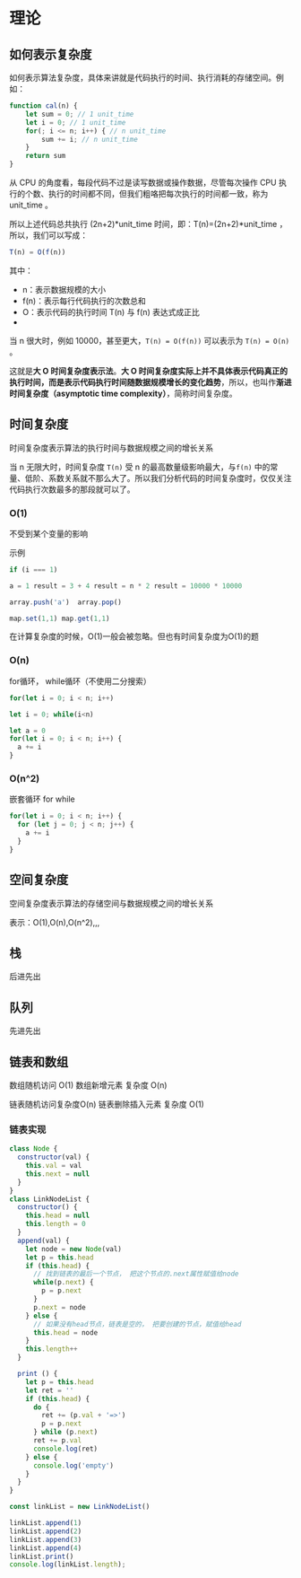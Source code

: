 # 理论

## 如何表示复杂度
如何表示算法复杂度，具体来讲就是代码执行的时间、执行消耗的存储空间。例如：

```js
function cal(n) {
    let sum = 0; // 1 unit_time
    let i = 0; // 1 unit_time
    for(; i <= n; i++) { // n unit_time
        sum += i; // n unit_time
    }
    return sum
}
```

从 CPU 的角度看，每段代码不过是读写数据或操作数据，尽管每次操作 CPU 执行的个数、执行的时间都不同，但我们粗咯把每次执行的时间都一致，称为 unit_time 。

所以上述代码总共执行 (2n+2)*unit_time 时间，即：T(n)=(2n+2)*unit_time ，所以，我们可以写成：

```js
T(n) = O(f(n))
```

其中：

* n：表示数据规模的大小
* f(n)：表示每行代码执行的次数总和
* O：表示代码的执行时间 T(n) 与 f(n) 表达式成正比
* 
当 n 很大时，例如 10000，甚至更大，`T(n) = O(f(n))` 可以表示为 `T(n) = O(n)` 。

这就是**大 O 时间复杂度表示法**。**大 O 时间复杂度实际上并不具体表示代码真正的执行时间，而是表示代码执行时间随数据规模增长的变化趋势**，所以，也叫作**渐进时间复杂度（asymptotic time complexity）**，简称时间复杂度。

## 时间复杂度
<!-- 用大O符号表示 （Big O notation）

执行当前算法所‘花费的时间’

在写代码的过程中，就可以大概知道代码运行的快与慢

用 O表示，出自《解析数论》

O(1),O(n),O(n^2),O(logn),,, -->
时间复杂度表示算法的执行时间与数据规模之间的增长关系

当 n 无限大时，时间复杂度 `T(n)` 受 n 的最高数量级影响最大，与`f(n)` 中的常量、低阶、系数关系就不那么大了。所以我们分析代码的时间复杂度时，仅仅关注代码执行次数最多的那段就可以了。



### O(1)
不受到某个变量的影响

示例
```js
if (i === 1)

a = 1 result = 3 + 4 result = n * 2 result = 10000 * 10000

array.push('a')  array.pop()

map.set(1,1) map.get(1,1)

```
在计算复杂度的时候，O(1)一般会被忽略。但也有时间复杂度为O(1)的题

### O(n)

for循环， while循环（不使用二分搜索）
```js
for(let i = 0; i < n; i++)

let i = 0; while(i<n)

let a = 0
for(let i = 0; i < n; i++) {
  a += i
}

```

### O(n^2)

嵌套循环 for while

```js
for(let i = 0; i < n; i++) {
  for (let j = 0; j < n; j++) {
    a += i
  }
}

```

## 空间复杂度
空间复杂度表示算法的存储空间与数据规模之间的增长关系

<!-- 执行当前算法需要占用多少内存空间 -->

表示：O(1),O(n),O(n^2),,,

## 栈
后进先出

## 队列
先进先出

## 链表和数组
数组随机访问 O(1)
数组新增元素 复杂度 O(n)

链表随机访问复杂度O(n)
链表删除插入元素 复杂度 O(1)

### 链表实现
```js
class Node {
  constructor(val) {
    this.val = val
    this.next = null
  }
}
class LinkNodeList {
  constructor() {
    this.head = null
    this.length = 0
  }
  append(val) {
    let node = new Node(val)
    let p = this.head
    if (this.head) {
      // 找到链表的最后一个节点， 把这个节点的.next属性赋值给node
      while(p.next) {
        p = p.next
      }
      p.next = node
    } else {
      // 如果没有head节点，链表是空的， 把要创建的节点，赋值给head
      this.head = node
    }
    this.length++
  }

  print () {
    let p = this.head
    let ret = ''
    if (this.head) {
      do {
        ret += (p.val + '=>')
        p = p.next
      } while (p.next)
      ret += p.val
      console.log(ret)
    } else {
      console.log('empty')
    }
  }
}

const linkList = new LinkNodeList()

linkList.append(1)
linkList.append(2)
linkList.append(3)
linkList.append(4)
linkList.print()
console.log(linkList.length);

```